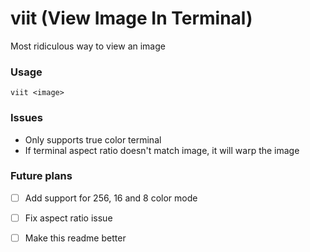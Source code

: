 # viit (View Image In Terminal)
Most ridiculous way to view an image

### Usage

`viit <image>`

### Issues

- Only supports true color terminal
- If terminal aspect ratio doesn't match image, it will warp the image

### Future plans
- [ ] Add support for 256, 16 and 8 color mode
- [ ] Fix aspect ratio issue
- [ ] Make this readme better

